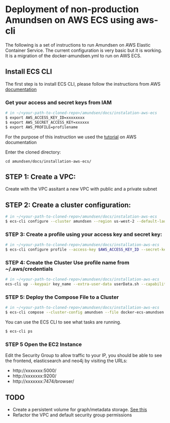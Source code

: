 # Deployment of non-production Amundsen on AWS ECS using aws-cli

The following is a set of instructions to run Amundsen on AWS Elastic Container Service. The current configuration is very basic but it is working. It is a migration of the docker-amundsen.yml to run on AWS ECS.

## Install ECS CLI

The first step is to install ECS CLI, please follow the instructions from AWS [documentation](https://docs.aws.amazon.com/AmazonECS/latest/developerguide/ECS_CLI_installation.html)

### Get your access and secret keys from IAM

```bash
# in ~/<your-path-to-cloned-repo>/amundsen/docs/instalation-aws-ecs
$ export AWS_ACCESS_KEY_ID=xxxxxxxx
$ export AWS_SECRET_ACCESS_KEY=xxxxxx
$ export AWS_PROFILE=profilename
```

For the purpose of this instruction we used the [tutorial](https://docs.aws.amazon.com/AmazonECS/latest/developerguide/ecs-cli-tutorial-ec2.html#ECS_CLI_tutorial_compose_create) on AWS documentation

Enter the cloned directory:

```
cd amundsen/docs/installation-aws-ecs/
```



## STEP 1: Create a VPC:

Create with the VPC assitant a new VPC with public and a private subnet

## STEP 2: Create a cluster configuration:

```bash
# in ~/<your-path-to-cloned-repo>/amundsen/docs/instalation-aws-ecs
$ ecs-cli configure --cluster amundsen --region us-west-2 --default-launch-type EC2 --config-name amundsen
```

### STEP 3: Create a profile using your access key and secret key:

```bash
# in ~/<your-path-to-cloned-repo>/amundsen/docs/installation-aws-ecs
$ ecs-cli configure profile --access-key $AWS_ACCESS_KEY_ID --secret-key $AWS_SECRET_ACCESS_KEY --profile-name amundsen
```

### STEP 4: Create the Cluster Use profile name from \~/.aws/credentials

```bash
# in ~/<your-path-to-cloned-repo>/amundsen/docs/installation-aws-ecs
ecs-cli up --keypair key_name --extra-user-data userData.sh --capability-iam --size 1 --instance-type m5.large --vpc vpc-XXXXX --subnets subnet-XXXXX_public --cluster-config amundsen --verbose --force --aws-profile $AWS_PROFILE
```

### STEP 5: Deploy the Compose File to a Cluster

```bash
# in ~/<your-path-to-cloned-repo>/amundsen/docs/installation-aws-ecs
$ ecs-cli compose --cluster-config amundsen --file docker-ecs-amundsen.yml up --create-log-groups
```

You can use the ECS CLI to see what tasks are running.

```bash
$ ecs-cli ps
```

### STEP 5 Open the EC2 Instance

Edit the Security Group to allow traffic to your IP, you should be able to see the frontend, elasticsearch and neo4j by visiting the URLs:

- http://xxxxxxx:5000/
- http://xxxxxxx:9200/
- http://xxxxxxx:7474/browser/

## TODO

- Create a persistent volume for graph/metadata storage. [See this](https://aws.amazon.com/blogs/compute/amazon-ecs-and-docker-volume-drivers-amazon-ebs/)
- Refactor the VPC and default security group permissions
